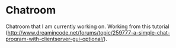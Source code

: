 # Chatroom
Chatroom that I am currently working on. Working from this tutorial (http://www.dreamincode.net/forums/topic/259777-a-simple-chat-program-with-clientserver-gui-optional/).
